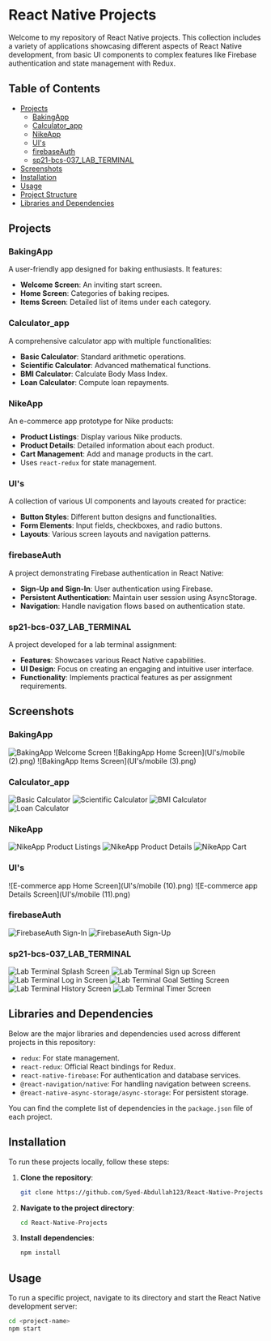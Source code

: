 # React Native Projects

Welcome to my repository of React Native projects. This collection includes a variety of applications showcasing different aspects of React Native development, from basic UI components to complex features like Firebase authentication and state management with Redux.

## Table of Contents

- [Projects](#projects)
  - [BakingApp](#bakingapp)
  - [Calculator_app](#calculator_app)
  - [NikeApp](#nikeapp)
  - [UI's](#uis)
  - [firebaseAuth](#firebaseauth)
  - [sp21-bcs-037_LAB_TERMINAL](#sp21-bcs-037_lab_terminal)
- [Screenshots](#screenshots)
- [Installation](#installation)
- [Usage](#usage)
- [Project Structure](#project-structure)
- [Libraries and Dependencies](#libraries-and-dependencies)

## Projects

### BakingApp
A user-friendly app designed for baking enthusiasts. It features:
- **Welcome Screen**: An inviting start screen.
- **Home Screen**: Categories of baking recipes.
- **Items Screen**: Detailed list of items under each category.

### Calculator_app
A comprehensive calculator app with multiple functionalities:
- **Basic Calculator**: Standard arithmetic operations.
- **Scientific Calculator**: Advanced mathematical functions.
- **BMI Calculator**: Calculate Body Mass Index.
- **Loan Calculator**: Compute loan repayments.

### NikeApp
An e-commerce app prototype for Nike products:
- **Product Listings**: Display various Nike products.
- **Product Details**: Detailed information about each product.
- **Cart Management**: Add and manage products in the cart.
- Uses `react-redux` for state management.

### UI's
A collection of various UI components and layouts created for practice:
- **Button Styles**: Different button designs and functionalities.
- **Form Elements**: Input fields, checkboxes, and radio buttons.
- **Layouts**: Various screen layouts and navigation patterns.

### firebaseAuth
A project demonstrating Firebase authentication in React Native:
- **Sign-Up and Sign-In**: User authentication using Firebase.
- **Persistent Authentication**: Maintain user session using AsyncStorage.
- **Navigation**: Handle navigation flows based on authentication state.

### sp21-bcs-037_LAB_TERMINAL
A project developed for a lab terminal assignment:
- **Features**: Showcases various React Native capabilities.
- **UI Design**: Focus on creating an engaging and intuitive user interface.
- **Functionality**: Implements practical features as per assignment requirements.

## Screenshots

### BakingApp
![BakingApp Welcome Screen](UI's/mobile.png)
![BakingApp Home Screen](UI's/mobile (2).png)
![BakingApp Items Screen](UI's/mobile (3).png)

### Calculator_app
![Basic Calculator](screenshots/basic-calculator.png)
![Scientific Calculator](screenshots/scientific-calculator.png)
![BMI Calculator](screenshots/bmi-calculator.png)
![Loan Calculator](screenshots/loan-calculator.png)

### NikeApp
![NikeApp Product Listings](screenshots/nikeapp-product-listings.png)
![NikeApp Product Details](screenshots/nikeapp-product-details.png)
![NikeApp Cart](screenshots/nikeapp-cart.png)

### UI's
![E-commerce app Home Screen](UI's/mobile (10).png)
![E-commerce app Details Screen](UI's/mobile (11).png)

### firebaseAuth
![FirebaseAuth Sign-In](screenshots/firebaseauth-signin.png)
![FirebaseAuth Sign-Up](screenshots/firebaseauth-signup.png)

### sp21-bcs-037_LAB_TERMINAL
![Lab Terminal Splash Screen](UI's/Abdullah_SplashScreen.png)
![Lab Terminal Sign up Screen](UI's/SignupScreen.png)
![Lab Terminal Log in Screen](UI's/LoginScreen.png)
![Lab Terminal Goal Setting Screen](UI's/Abdullah_GoalSettingScreen.png)
![Lab Terminal History Screen](UI's/Abdullah_StudyHistoryScreen.png)
![Lab Terminal Timer Screen](UI's/Abdullah_TimerScreen.png)

## Libraries and Dependencies
Below are the major libraries and dependencies used across different projects in this repository:

- `redux`: For state management.
- `react-redux`: Official React bindings for Redux.
- `react-native-firebase`: For authentication and database services.
- `@react-navigation/native`: For handling navigation between screens.
- `@react-native-async-storage/async-storage`: For persistent storage.

You can find the complete list of dependencies in the `package.json` file of each project.

## Installation

To run these projects locally, follow these steps:

1. **Clone the repository**:
    ```sh
    git clone https://github.com/Syed-Abdullah123/React-Native-Projects.git
    ```
2. **Navigate to the project directory**:
    ```sh
    cd React-Native-Projects
    ```
3. **Install dependencies**:
    ```sh
    npm install
    ```

## Usage

To run a specific project, navigate to its directory and start the React Native development server:

```sh
cd <project-name>
npm start
